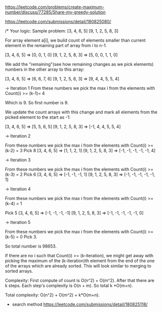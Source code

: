 

https://leetcode.com/problems/create-maximum-number/discuss/77285/Share-my-greedy-solution

https://leetcode.com/submissions/detail/180825080/

/*
Your logic: 
Sample problem: 
[3, 4, 6, 5]
[9, 1, 2, 5, 8, 3]

For array element a[i], we build count of elements smaller than current element in the remaining part of array from i to n-1. 

[3, 4, 6, 5] => [0, 0, 1, 0]
[9, 1, 2, 5, 8, 3] => [5, 0, 0, 1, 1, 0]

We add the "remaining"(see how remaining changes as we pick elements) numbers in the other array to this array: 

[3, 4, 6, 5] => [6, 6, 7, 6]
[9, 1, 2, 5, 8, 3] => [9, 4, 4, 5, 5, 4]

-> Iteration 1
From these numbers we pick the max i from the elements with Count(i) >= (k-1)= 4

Which is 9. So first number is 9. 

We update the count arrays with this change and mark all elements from the picked element to the start as -1: 

[3, 4, 6, 5] => [5, 5, 6, 5]
[9, 1, 2, 5, 8, 3] => [-1, 4, 4, 5, 5, 4]

-> Iteration 2

From these numbers we pick the max i from the elements with Count(i) >= (k-2) = 3
Pick 8
[3, 4, 6, 5] => [1, 1, 2, 1]
[9, 1, 2, 5, 8, 3] => [-1, -1, -1, -1, -1, 4]

-> Iteration 3

From these numbers we pick the max i from the elements with Count(i) >= (k-3) = 2
Pick 6
[3, 4, 6, 5] => [-1, -1, -1, 1]
[9, 1, 2, 5, 8, 3] => [-1, -1, -1, -1, -1, 1]

-> Iteration 4

From these numbers we pick the max i from the elements with Count(i) >= (k-4) = 1

Pick 5
[3, 4, 6, 5] => [-1, -1, -1, -1]
[9, 1, 2, 5, 8, 3] => [-1, -1, -1, -1, -1, 0]

-> Iteration 5

From these numbers we pick the max i from the elements with Count(i) >= (k-5) = 0
Pick 3. 

So total number is 98653. 


If there are no i such that Count(i) >= (k-iteration), we might get away with picking the maximum of the (k-iteration)th element from the end of the one of the arrays which are already sorted. This will look similar to merging to sorted arrays. 


Complexity: 
First compute of count is O(n^2) + O(m^2). 
After that there are k steps. Each step's complexity is O(n + m). So total k \*O(m+n). 


Total complexity: O(n^2) + O(m^2) + k\*O(m+n). 

- search method
https://leetcode.com/submissions/detail/180825118/
